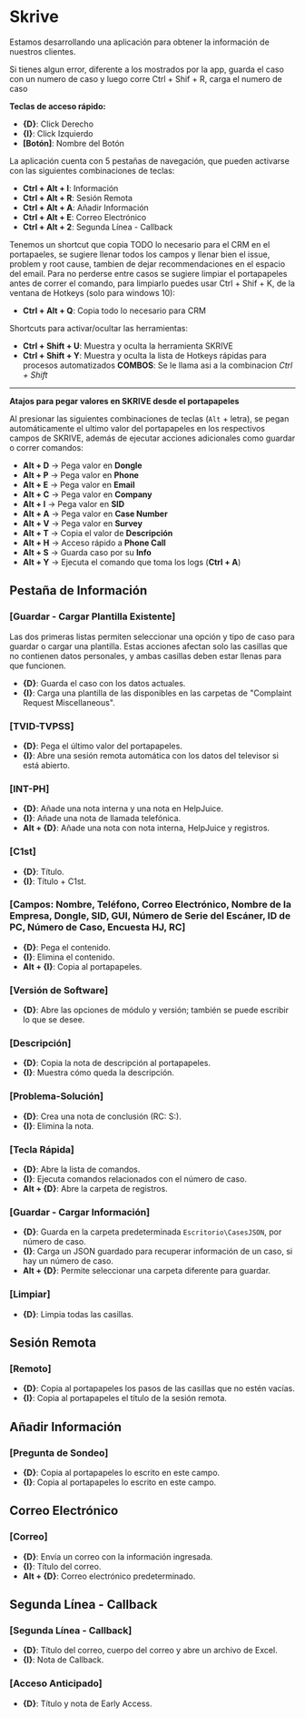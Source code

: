 # Skrive

Estamos desarrollando una aplicación para obtener la información de nuestros clientes.

Si tienes algun error, diferente a los mostrados por la app, guarda el caso con un numero de caso y luego corre Ctrl + Shif + R, carga el numero de caso 

**Teclas de acceso rápido:**

- **{D}**: Click Derecho
- **{I}**: Click Izquierdo
- **[Botón]**: Nombre del Botón

La aplicación cuenta con 5 pestañas de navegación, que pueden activarse con las siguientes combinaciones de teclas:

- **Ctrl + Alt + I**: Información
- **Ctrl + Alt + R**: Sesión Remota
- **Ctrl + Alt + A**: Añadir Información
- **Ctrl + Alt + E**: Correo Electrónico
- **Ctrl + Alt + 2**: Segunda Línea - Callback

Tenemos un shortcut que copia TODO lo necesario para el CRM en el portapaeles, se sugiere llenar todos los campos y llenar bien el issue, problem y root cause, tambien de dejar recommendaciones en el espacio del email.
Para no perderse entre casos se sugiere limpiar el portapapeles antes de correr el comando, para limpiarlo puedes usar  Ctrl + Shif + K, de la ventana de Hotkeys (solo para windows 10):

- **Ctrl + Alt + Q**: Copia todo lo necesario para CRM

Shortcuts para activar/ocultar las herramientas:

- **Ctrl + Shift + U**: Muestra y oculta la herramienta SKRIVE
- **Ctrl + Shift + Y**: Muestra y oculta la lista de Hotkeys rápidas para procesos automatizados
**COMBOS**: Se le llama asi a la combinacion *Ctrl + Shift*

---

**Atajos para pegar valores en SKRIVE desde el portapapeles**

Al presionar las siguientes combinaciones de teclas (`Alt` + letra), se pegan automáticamente el ultimo valor del portapapeles en los respectivos campos de SKRIVE, además de ejecutar acciones adicionales como guardar o correr comandos:

- **Alt + D** → Pega valor en **Dongle**
- **Alt + P** → Pega valor en **Phone**
- **Alt + E** → Pega valor en **Email**
- **Alt + C** → Pega valor en **Company**
- **Alt + I** → Pega valor en **SID**
- **Alt + A** → Pega valor en **Case Number**
- **Alt + V** → Pega valor en **Survey**
- **Alt + T** → Copia el valor de **Descripción**
- **Alt + H** → Acceso rápido a **Phone Call**
- **Alt + S** → Guarda caso por su **Info**
- **Alt + Y** → Ejecuta el comando que toma los logs (**Ctrl + A**)


## Pestaña de Información

### [Guardar - Cargar Plantilla Existente]

Las dos primeras listas permiten seleccionar una opción y tipo de caso para guardar o cargar una plantilla. Estas acciones afectan solo las casillas que no contienen datos personales, y ambas casillas deben estar llenas para que funcionen.

- **{D}**: Guarda el caso con los datos actuales.
- **{I}**: Carga una plantilla de las disponibles en las carpetas de "Complaint Request Miscellaneous".

### [TVID-TVPSS]

- **{D}**: Pega el último valor del portapapeles.
- **{I}**: Abre una sesión remota automática con los datos del televisor si está abierto.

### [INT-PH]

- **{D}**: Añade una nota interna y una nota en HelpJuice.
- **{I}**: Añade una nota de llamada telefónica.
- **Alt + {D}**: Añade una nota con nota interna, HelpJuice y registros.

### [C1st]

- **{D}**: Título.
- **{I}**: Título + C1st.

### [Campos: Nombre, Teléfono, Correo Electrónico, Nombre de la Empresa, Dongle, SID, GUI, Número de Serie del Escáner, ID de PC, Número de Caso, Encuesta HJ, RC]

- **{D}**: Pega el contenido.
- **{I}**: Elimina el contenido.
- **Alt + {I}**: Copia al portapapeles.

### [Versión de Software]

- **{D}**: Abre las opciones de módulo y versión; también se puede escribir lo que se desee.

### [Descripción]

- **{D}**: Copia la nota de descripción al portapapeles.
- **{I}**: Muestra cómo queda la descripción.

### [Problema-Solución]

- **{D}**: Crea una nota de conclusión (RC: S:).
- **{I}**: Elimina la nota.

### [Tecla Rápida]

- **{D}**: Abre la lista de comandos.
- **{I}**: Ejecuta comandos relacionados con el número de caso.
- **Alt + {D}**: Abre la carpeta de registros.

### [Guardar - Cargar Información]

- **{D}**: Guarda en la carpeta predeterminada `Escritorio\CasesJSON`, por número de caso.
- **{I}**: Carga un JSON guardado para recuperar información de un caso, si hay un número de caso.
- **Alt + {D}**: Permite seleccionar una carpeta diferente para guardar.

### [Limpiar]

- **{D}**: Limpia todas las casillas.

## Sesión Remota

### [Remoto]

- **{D}**: Copia al portapapeles los pasos de las casillas que no estén vacías.
- **{I}**: Copia al portapapeles el título de la sesión remota.

## Añadir Información

### [Pregunta de Sondeo]

- **{D}**: Copia al portapapeles lo escrito en este campo.
- **{I}**: Copia al portapapeles lo escrito en este campo.

## Correo Electrónico

### [Correo]

- **{D}**: Envía un correo con la información ingresada.
- **{I}**: Título del correo.
- **Alt + {D}**: Correo electrónico predeterminado.

## Segunda Línea - Callback

### [Segunda Línea - Callback]

- **{D}**: Título del correo, cuerpo del correo y abre un archivo de Excel.
- **{I}**: Nota de Callback.

### [Acceso Anticipado]

- **{D}**: Título y nota de Early Access.

